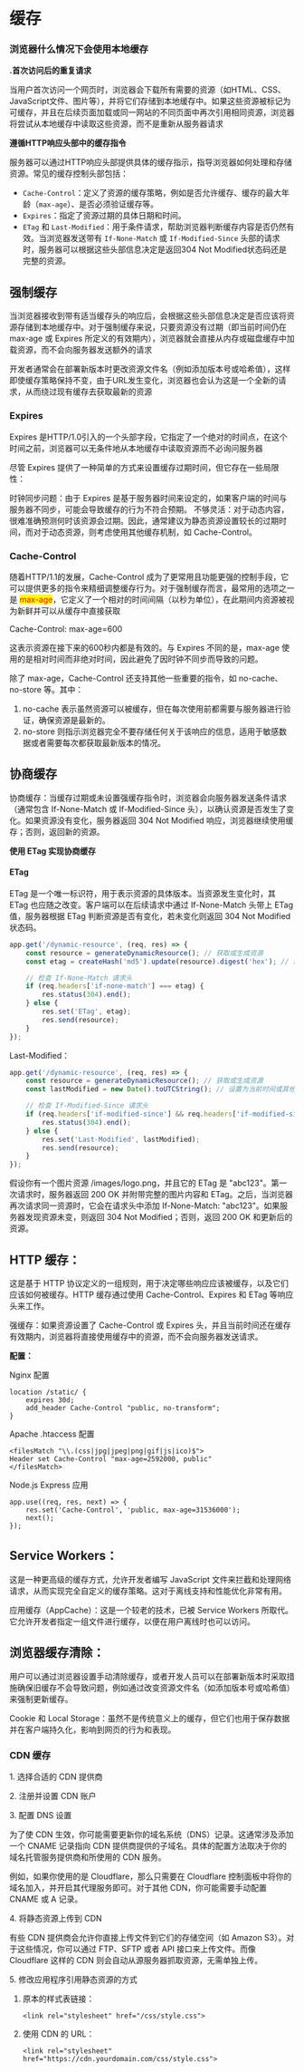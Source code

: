 # 缓存

### 浏览器什么情况下会使用本地缓存

**.首次访问后的重复请求**

当用户首次访问一个网页时，浏览器会下载所有需要的资源（如HTML、CSS、JavaScript文件、图片等），并将它们存储到本地缓存中。如果这些资源被标记为可缓存，并且在后续页面加载或同一网站的不同页面中再次引用相同资源，浏览器将尝试从本地缓存中读取这些资源，而不是重新从服务器请求

**遵循HTTP响应头部中的缓存指令**

服务器可以通过HTTP响应头部提供具体的缓存指示，指导浏览器如何处理和存储资源。常见的缓存控制头部包括：

* `Cache-Control`：定义了资源的缓存策略，例如是否允许缓存、缓存的最大年龄（`max-age`）、是否必须验证缓存等。
* `Expires`：指定了资源过期的具体日期和时间。
* `ETag` 和 `Last-Modified`：用于条件请求，帮助浏览器判断缓存内容是否仍然有效。当浏览器发送带有 `If-None-Match` 或 `If-Modified-Since` 头部的请求时，服务器可以根据这些头部信息决定是返回304 Not Modified状态码还是完整的资源。

## 强制缓存

当浏览器接收到带有适当缓存头的响应后，会根据这些头部信息决定是否应该将资源存储到本地缓存中。对于强制缓存来说，只要资源没有过期（即当前时间仍在 max-age 或 Expires 所定义的有效期内），浏览器就会直接从内存或磁盘缓存中加载资源，而不会向服务器发送额外的请求

开发者通常会在部署新版本时更改资源文件名（例如添加版本号或哈希值），这样即使缓存策略保持不变，由于URL发生变化，浏览器也会认为这是一个全新的请求，从而绕过现有缓存去获取最新的资源

### Expires

Expires 是HTTP/1.0引入的一个头部字段，它指定了一个绝对的时间点，在这个时间之前，浏览器可以无条件地从本地缓存中读取资源而不必询问服务器

尽管 Expires 提供了一种简单的方式来设置缓存过期时间，但它存在一些局限性：

时钟同步问题：由于 Expires 是基于服务器时间来设定的，如果客户端的时间与服务器不同步，可能会导致缓存的行为不符合预期。 不够灵活：对于动态内容，很难准确预测何时该资源会过期。因此，通常建议为静态资源设置较长的过期时间，而对于动态资源，则考虑使用其他缓存机制，如 Cache-Control。

### Cache-Control

随着HTTP/1.1的发展，Cache-Control 成为了更常用且功能更强的控制手段，它可以提供更多的指令来精细调整缓存行为。对于强制缓存而言，最常用的选项之一是 <mark style="color:red;">max-age</mark>，它定义了一个相对的时间间隔（以秒为单位），在此期间内资源被视为新鲜并可以从缓存中直接获取

Cache-Control: max-age=600

这表示资源在接下来的600秒内都是有效的。与 Expires 不同的是，max-age 使用的是相对时间而非绝对时间，因此避免了因时钟不同步而导致的问题。

除了 max-age，Cache-Control 还支持其他一些重要的指令，如 no-cache、no-store 等。其中：

1. no-cache 表示虽然资源可以被缓存，但在每次使用前都需要与服务器进行验证，确保资源是最新的。
2. no-store 则指示浏览器完全不要存储任何关于该响应的信息，适用于敏感数据或者需要每次都获取最新版本的情况。

## 协商缓存

协商缓存：当缓存过期或未设置强缓存指令时，浏览器会向服务器发送条件请求（通常包含 If-None-Match 或 If-Modified-Since 头），以确认资源是否发生了变化。如果资源没有变化，服务器返回 304 Not Modified 响应，浏览器继续使用缓存；否则，返回新的资源。

**使用 ETag 实现协商缓存**

#### ETag

ETag 是一个唯一标识符，用于表示资源的具体版本。当资源发生变化时，其 ETag 也应随之改变。客户端可以在后续请求中通过 If-None-Match 头带上 ETag 值，服务器根据 ETag 判断资源是否有变化，若未变化则返回 304 Not Modified 状态码。

```javascript
app.get('/dynamic-resource', (req, res) => {
    const resource = generateDynamicResource(); // 获取或生成资源
    const etag = createHash('md5').update(resource).digest('hex'); // 创建 ETag

    // 检查 If-None-Match 请求头
    if (req.headers['if-none-match'] === etag) {
        res.status(304).end();
    } else {
        res.set('ETag', etag);
        res.send(resource);
    }
});

```

Last-Modified：

```javascript
app.get('/dynamic-resource', (req, res) => {
    const resource = generateDynamicResource(); // 获取或生成资源
    const lastModified = new Date().toUTCString(); // 设置为当前时间或其他逻辑确定的时间

    // 检查 If-Modified-Since 请求头
    if (req.headers['if-modified-since'] && req.headers['if-modified-since'] === lastModified) {
        res.status(304).end();
    } else {
        res.set('Last-Modified', lastModified);
        res.send(resource);
    }
});

```

假设你有一个图片资源 /images/logo.png，并且它的 ETag 是 "abc123"。第一次请求时，服务器返回 200 OK 并附带完整的图片内容和 ETag。之后，当浏览器再次请求同一资源时，它会在请求头中添加 If-None-Match: "abc123"。如果服务器发现资源未变，则返回 304 Not Modified；否则，返回 200 OK 和更新后的资源。

## HTTP 缓存：

这是基于 HTTP 协议定义的一组规则，用于决定哪些响应应该被缓存，以及它们应该如何被缓存。HTTP 缓存通过使用 Cache-Control、Expires 和 ETag 等响应头来工作。

强缓存：如果资源设置了 Cache-Control 或 Expires 头，并且当前时间还在缓存有效期内，浏览器将直接使用缓存中的资源，而不会向服务器发送请求。

**配置：**

Nginx 配置

```
location /static/ {
    expires 30d;
    add_header Cache-Control "public, no-transform";
}
```

Apache .htaccess 配置

```
<filesMatch "\\.(css|jpg|jpeg|png|gif|js|ico)$">
Header set Cache-Control "max-age=2592000, public"
</filesMatch>
```

Node.js Express 应用

```
app.use((req, res, next) => {
    res.set('Cache-Control', 'public, max-age=31536000');
    next();
});
```

## Service Workers：

这是一种更高级的缓存方式，允许开发者编写 JavaScript 文件来拦截和处理网络请求，从而实现完全自定义的缓存策略。这对于离线支持和性能优化非常有用。

应用缓存（AppCache）：这是一个较老的技术，已被 Service Workers 所取代。它允许开发者指定一组文件进行缓存，以便在用户离线时也可以访问。

## 浏览器缓存清除：

用户可以通过浏览器设置手动清除缓存，或者开发人员可以在部署新版本时采取措施确保旧缓存不会导致问题，例如通过改变资源文件名（如添加版本号或哈希值）来强制更新缓存。

Cookie 和 Local Storage：虽然不是传统意义上的缓存，但它们也用于保存数据并在客户端持久化，影响到网页的行为和表现。

### **CDN 缓存**

1\. 选择合适的 CDN 提供商

2\. 注册并设置 CDN 账户

3\. 配置 DNS 设置

为了使 CDN 生效，你可能需要更新你的域名系统（DNS）记录。这通常涉及添加一个 CNAME 记录指向 CDN 提供商提供的子域名。具体的配置方法取决于你的域名托管服务提供商和所使用的 CDN 服务。

例如，如果你使用的是 Cloudflare，那么只需要在 Cloudflare 控制面板中将你的域名加入，并开启其代理服务即可。对于其他 CDN，你可能需要手动配置 CNAME 或 A 记录。

4\. 将静态资源上传到 CDN

有些 CDN 提供商会允许你直接上传文件到它们的存储空间（如 Amazon S3）。对于这些情况，你可以通过 FTP、SFTP 或者 API 接口来上传文件。而像 Cloudflare 这样的 CDN 则会自动从源服务器抓取资源，无需单独上传。

5\. 修改应用程序引用静态资源的方式

1.  原本的样式表链接：

    ```
    <link rel="stylesheet" href="/css/style.css">
    ```
2.  使用 CDN 的 URL：

    ```
    <link rel="stylesheet" href="https://cdn.yourdomain.com/css/style.css">
    ```
